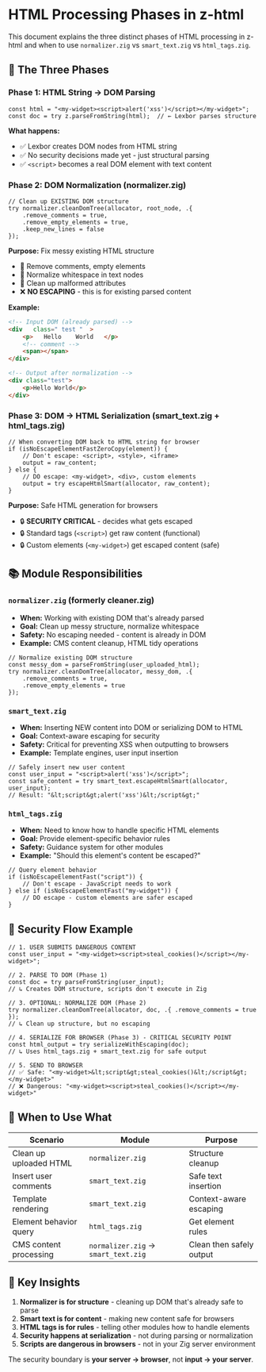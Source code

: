 # HTML Processing Phases in z-html

This document explains the three distinct phases of HTML processing in z-html and when to use `normalizer.zig` vs `smart_text.zig` vs `html_tags.zig`.

## 🔄 The Three Phases

### Phase 1: HTML String → DOM Parsing

```zig
const html = "<my-widget><script>alert('xss')</script></my-widget>";
const doc = try z.parseFromString(html);  // ← Lexbor parses structure
```

**What happens:**

- ✅ Lexbor creates DOM nodes from HTML string
- ✅ No security decisions made yet - just structural parsing
- ✅ `<script>` becomes a real DOM element with text content

### Phase 2: DOM Normalization (normalizer.zig)

```zig
// Clean up EXISTING DOM structure
try normalizer.cleanDomTree(allocator, root_node, .{
    .remove_comments = true,
    .remove_empty_elements = true,
    .keep_new_lines = false
});
```

**Purpose:** Fix messy existing HTML structure

- 🧹 Remove comments, empty elements
- 🧹 Normalize whitespace in text nodes
- 🧹 Clean up malformed attributes
- ❌ **NO ESCAPING** - this is for existing parsed content

**Example:**

```html
<!-- Input DOM (already parsed) -->
<div   class=" test "  >
    <p>   Hello    World   </p>
    <!-- comment -->
    <span></span>
</div>

<!-- Output after normalization -->
<div class="test">
    <p>Hello World</p>
</div>
```

### Phase 3: DOM → HTML Serialization (smart_text.zig + html_tags.zig)

```zig
// When converting DOM back to HTML string for browser
if (isNoEscapeElementFastZeroCopy(element)) {
    // Don't escape: <script>, <style>, <iframe>
    output = raw_content;
} else {
    // DO escape: <my-widget>, <div>, custom elements
    output = try escapeHtmlSmart(allocator, raw_content);
}
```

**Purpose:** Safe HTML generation for browsers

- 🔒 **SECURITY CRITICAL** - decides what gets escaped
- 🔒 Standard tags (`<script>`) get raw content (functional)
- 🔒 Custom elements (`<my-widget>`) get escaped content (safe)

## 📚 Module Responsibilities

### `normalizer.zig` (formerly cleaner.zig)

- **When:** Working with existing DOM that's already parsed
- **Goal:** Clean up messy structure, normalize whitespace
- **Safety:** No escaping needed - content is already in DOM
- **Example:** CMS content cleanup, HTML tidy operations

```zig
// Normalize existing DOM structure
const messy_dom = parseFromString(user_uploaded_html);
try normalizer.cleanDomTree(allocator, messy_dom, .{
    .remove_comments = true,
    .remove_empty_elements = true
});
```

### `smart_text.zig`

- **When:** Inserting NEW content into DOM or serializing DOM to HTML
- **Goal:** Context-aware escaping for security
- **Safety:** Critical for preventing XSS when outputting to browsers
- **Example:** Template engines, user input insertion

```zig
// Safely insert new user content
const user_input = "<script>alert('xss')</script>";
const safe_content = try smart_text.escapeHtmlSmart(allocator, user_input);
// Result: "&lt;script&gt;alert('xss')&lt;/script&gt;"
```

### `html_tags.zig`

- **When:** Need to know how to handle specific HTML elements
- **Goal:** Provide element-specific behavior rules
- **Safety:** Guidance system for other modules
- **Example:** "Should this element's content be escaped?"

```zig
// Query element behavior
if (isNoEscapeElementFast("script")) {
    // Don't escape - JavaScript needs to work
} else if (isNoEscapeElementFast("my-widget")) {
    // DO escape - custom elements are safer escaped
}
```

## 🚨 Security Flow Example

```zig
// 1. USER SUBMITS DANGEROUS CONTENT
const user_input = "<my-widget><script>steal_cookies()</script></my-widget>";

// 2. PARSE TO DOM (Phase 1)
const doc = try parseFromString(user_input);
// ↳ Creates DOM structure, scripts don't execute in Zig

// 3. OPTIONAL: NORMALIZE DOM (Phase 2)
try normalizer.cleanDomTree(allocator, doc, .{ .remove_comments = true });
// ↳ Clean up structure, but no escaping

// 4. SERIALIZE FOR BROWSER (Phase 3) - CRITICAL SECURITY POINT
const html_output = try serializeWithEscaping(doc);
// ↳ Uses html_tags.zig + smart_text.zig for safe output

// 5. SEND TO BROWSER
// ✅ Safe: "<my-widget>&lt;script&gt;steal_cookies()&lt;/script&gt;</my-widget>"
// ❌ Dangerous: "<my-widget><script>steal_cookies()</script></my-widget>"
```

## 🎯 When to Use What

| Scenario | Module | Purpose |
|----------|--------|---------|
| Clean up uploaded HTML | `normalizer.zig` | Structure cleanup |
| Insert user comments | `smart_text.zig` | Safe text insertion |
| Template rendering | `smart_text.zig` | Context-aware escaping |
| Element behavior query | `html_tags.zig` | Get element rules |
| CMS content processing | `normalizer.zig` → `smart_text.zig` | Clean then safely output |

## 🔑 Key Insights

1. **Normalizer is for structure** - cleaning up DOM that's already safe to parse
2. **Smart text is for content** - making new content safe for browsers  
3. **HTML tags is for rules** - telling other modules how to handle elements
4. **Security happens at serialization** - not during parsing or normalization
5. **Scripts are dangerous in browsers** - not in your Zig server environment

The security boundary is **your server → browser**, not **input → your server**.

